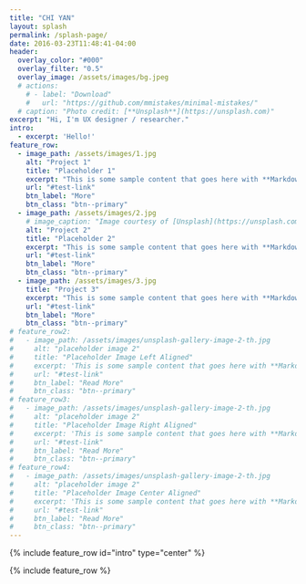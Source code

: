 ```yaml
---
title: "CHI YAN"
layout: splash
permalink: /splash-page/
date: 2016-03-23T11:48:41-04:00
header:
  overlay_color: "#000"
  overlay_filter: "0.5"
  overlay_image: /assets/images/bg.jpeg
  # actions:
    # - label: "Download"
    #   url: "https://github.com/mmistakes/minimal-mistakes/"
  # caption: "Photo credit: [**Unsplash**](https://unsplash.com)"
excerpt: "Hi, I'm UX designer / researcher."
intro: 
  - excerpt: 'Hello!'
feature_row:
  - image_path: /assets/images/1.jpg
    alt: "Project 1"
    title: "Placeholder 1"
    excerpt: "This is some sample content that goes here with **Markdown** formatting."
    url: "#test-link"
    btn_label: "More"
    btn_class: "btn--primary"
  - image_path: /assets/images/2.jpg
    # image_caption: "Image courtesy of [Unsplash](https://unsplash.com/)"
    alt: "Project 2"
    title: "Placeholder 2"
    excerpt: "This is some sample content that goes here with **Markdown** formatting."
    url: "#test-link"
    btn_label: "More"
    btn_class: "btn--primary"
  - image_path: /assets/images/3.jpg
    title: "Project 3"
    excerpt: "This is some sample content that goes here with **Markdown** formatting."
    url: "#test-link"
    btn_label: "More"
    btn_class: "btn--primary"
# feature_row2:
#   - image_path: /assets/images/unsplash-gallery-image-2-th.jpg
#     alt: "placeholder image 2"
#     title: "Placeholder Image Left Aligned"
#     excerpt: 'This is some sample content that goes here with **Markdown** formatting. Left aligned with `type="left"`'
#     url: "#test-link"
#     btn_label: "Read More"
#     btn_class: "btn--primary"
# feature_row3:
#   - image_path: /assets/images/unsplash-gallery-image-2-th.jpg
#     alt: "placeholder image 2"
#     title: "Placeholder Image Right Aligned"
#     excerpt: 'This is some sample content that goes here with **Markdown** formatting. Right aligned with `type="right"`'
#     url: "#test-link"
#     btn_label: "Read More"
#     btn_class: "btn--primary"
# feature_row4:
#   - image_path: /assets/images/unsplash-gallery-image-2-th.jpg
#     alt: "placeholder image 2"
#     title: "Placeholder Image Center Aligned"
#     excerpt: 'This is some sample content that goes here with **Markdown** formatting. Centered with `type="center"`'
#     url: "#test-link"
#     btn_label: "Read More"
#     btn_class: "btn--primary"
---
```


{% include feature_row id="intro" type="center" %}

{% include feature_row %}

<!-- {% include feature_row id="feature_row2" type="left" %}

{% include feature_row id="feature_row3" type="right" %}

{% include feature_row id="feature_row4" type="center" %} -->